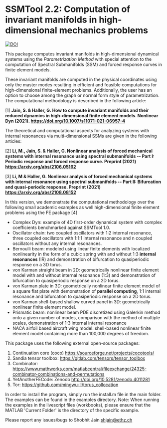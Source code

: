 # SSMTool 2.2: Computation of invariant manifolds in high-dimensional mechanics problems
[![DOI](https://zenodo.org/badge/DOI/10.5281/zenodo.4614201.svg)](https://doi.org/10.5281/zenodo.4614201)

This package computes invariant manifolds in high-dimensional dynamical systems using the *Parametrization Method* with special attention to the computation of Spectral Submanifolds (SSM) and forced response curves in finite element models.

These invariant manifolds are computed in the physical coordinates using only the master modes resulting in efficient and feasible computations for high-dimensional finite-element problems. Additionally, the user has an option to choose among the graph or normal form style of parametrization. The computational methodology is described in the following article:

[1] **Jain, S. & Haller, G. How to compute invariant manifolds and their reduced dynamics in high-dimensional finite element models. Nonlinear Dyn (2021). https://doi.org/10.1007/s11071-021-06957-4**

The theoretical and computational aspects for analyzing systems with internal resonances via multi-dimensional SSMs are given in the following articles:

[2] **Li, M., Jain, S.  & Haller, G. Nonlinear analysis of forced mechanical systems with internal resonance using spectral submanifolds -- Part I: Periodic response and forced response curve. Preprint (2021) https://arxiv.org/abs/2106.05162**

[3] **Li, M & Haller, G. Nonlinear analysis of forced mechanical systems with internal resonance using spectral submanifolds -- Part II: Bifurcation and quasi-periodic response. Preprint (2021) https://arxiv.org/abs/2108.08152**

In this version, we demonstrate the computational methodology over the following small academic examples as well high-dimensional finite element problems using the FE package [4]

- Complex Dyn: example of 4D first-order dynamical system with complex coefficients benchmarked against SSMTool 1.0.
- Oscillator chain: two coupled oscillators with 1:2 internal resonance, three coupled oscillators with 1:1:1 internal resonance and n coupled oscillators without any internal resonances.
- Bernoulli beam: modeled using linear finite elements with localized nonlinearity in the form of a cubic spring with and without 1:3 **internal resonances** (IR) and demonstration of bifurcation to quasiperiodic response on a 3D torus.
- von Karman straight beam in 2D: geometrically nonlinear finite element model with and without internal resonance (1:3) and demonstration of bifurcation to quasiperiodic response on a 2D torus.
- von Karman plate in 3D: geometrically nonlinear finite element model of a square flat plate with demonstration of **parallel computing**, 1:1 internal resonance and bifurcation to quasiperiodic response on a 2D torus.
- von Karman shell-based shallow curved panel in 3D: geometrically nonlinear finite element model.
- Prismatic beam: nonlinear beam PDE discretized using Galerkin method onto a given number of modes, comparison with the method of multiple scales, demonstration of 1:3 internal internal resonance
- NACA airfoil based aircraft wing model: shell-based nonlinear finite element model containing more than 100,000 degrees of freedom.

This package uses the following external open-source packages:

1. Continuation core (coco) https://sourceforge.net/projects/cocotools/
2. Sandia tensor toolbox: https://gitlab.com/tensors/tensor_toolbox
3. Combinator: https://www.mathworks.com/matlabcentral/fileexchange/24325-combinator-combinations-and-permutations
4. YetAnotherFECode: Zenodo http://doi.org/10.5281/zenodo.4011281
5. Tor: https://github.com/mingwu-li/torus_collocation

In order to install the program, simply run the install.m file in the main folder. The examples can be found in the examples directory.
Note: When running the examples in the livescript files (workbooks), please ensure that the MATLAB 'Current Folder' is the directory of the specific example.

Please report any issues/bugs to Shobhit Jain shjain@ethz.ch
